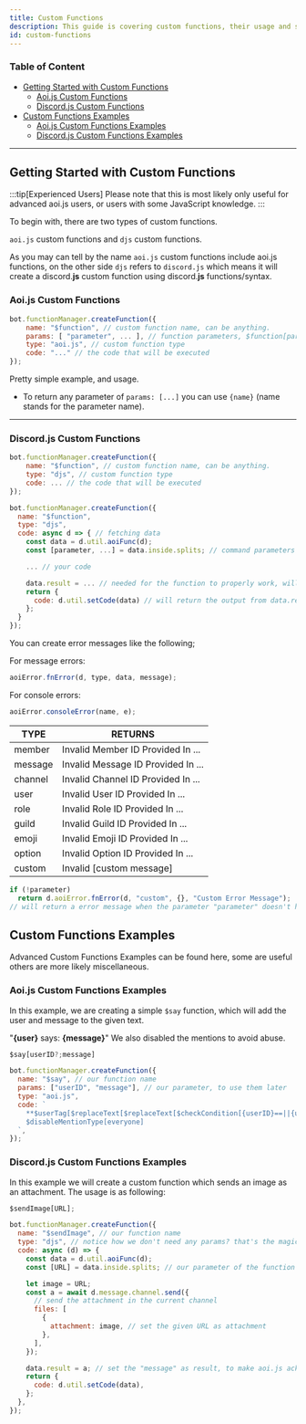 ```yaml
---
title: Custom Functions
description: This guide is covering custom functions, their usage and some useful examples.
id: custom-functions
---
```


<!-- omit from toc -->

### Table of Content

- [Getting Started with Custom Functions](#getting-started-with-custom-functions)
  - [Aoi.js Custom Functions](#aoijs-custom-functions)
  - [Discord.js Custom Functions](#discordjs-custom-functions)
- [Custom Functions Examples](#custom-functions-examples)
  - [Aoi.js Custom Functions Examples](#aoijs-custom-functions-examples)
  - [Discord.js Custom Functions Examples](#discordjs-custom-functions-examples)

---

## Getting Started with Custom Functions

:::tip[Experienced Users]
Please note that this is most likely only useful for advanced aoi.js users, or users with some JavaScript knowledge.
:::

To begin with, there are two types of custom functions.

`aoi.js` custom functions and `djs` custom functions.

As you may can tell by the name `aoi.js` custom functions include aoi.js functions, on the other side `djs` refers to `discord.js` which means it will create a discord.**js** custom function using discord.**js** functions/syntax.

### Aoi.js Custom Functions

```js
bot.functionManager.createFunction({
    name: "$function", // custom function name, can be anything.
    params: [ "parameter", ... ], // function parameters, $function[parameter;parameter]
    type: "aoi.js", // custom function type
    code: "..." // the code that will be executed
});
```

Pretty simple example, and usage.

- To return any parameter of `params: [...]` you can use `{name}` (name stands for the parameter name).

---

### Discord.js Custom Functions

```js
bot.functionManager.createFunction({
    name: "$function", // custom function name, can be anything.
    type: "djs", // custom function type
    code: ... // the code that will be executed
});
```

```js
bot.functionManager.createFunction({
  name: "$function",
  type: "djs",
  code: async d => { // fetching data
    const data = d.util.aoiFunc(d);
    const [parameter, ...] = data.inside.splits; // command parameters

    ... // your code

    data.result = ... // needed for the function to properly work, will set the "output" of the function
    return {
      code: d.util.setCode(data) // will return the output from data.result
    };
  }
});
```

You can create error messages like the following;

For message errors:

```js
aoiError.fnError(d, type, data, message);
```

For console errors:

```js
aoiError.consoleError(name, e);
```

| TYPE    | RETURNS                            |
| ------- | ---------------------------------- |
| member  | Invalid Member ID Provided In ...  |
| message | Invalid Message ID Provided In ... |
| channel | Invalid Channel ID Provided In ... |
| user    | Invalid User ID Provided In ...    |
| role    | Invalid Role ID Provided In ...    |
| guild   | Invalid Guild ID Provided In ...   |
| emoji   | Invalid Emoji ID Provided In ...   |
| option  | Invalid Option ID Provided In ...  |
| custom  | Invalid [custom message]           |

```js
if (!parameter)
  return d.aoiError.fnError(d, "custom", {}, "Custom Error Message");
// will return a error message when the parameter "parameter" doesn't have any arguments.
```

## Custom Functions Examples

Advanced Custom Functions Examples can be found here, some are useful others are more likely miscellaneous.

### Aoi.js Custom Functions Examples

In this example, we are creating a simple `$say` function, which will add the user and message to the given text.

"**{user}** says: **{message}**" We also disabled the mentions to avoid abuse.

```ts
$say[userID?;message]
```

```js
bot.functionManager.createFunction({
  name: "$say", // our function name
  params: ["userID", "message"], // our parameter, to use them later
  type: "aoi.js",
  code: ` 
    **$userTag[$replaceText[$replaceText[$checkCondition[{userID}==||{userID}==undefined];true;$authorID];false;{userID}]]** says: **{message}**
    $disableMentionType[everyone]
  `,
});
```

### Discord.js Custom Functions Examples

In this example we will create a custom function which sends an image as an attachment. The usage is as following:

```ts
$sendImage[URL];
```

```js
bot.functionManager.createFunction({
  name: "$sendImage", // our function name
  type: "djs", // notice how we don't need any params? that's the magic of JavaScript
  code: async (d) => {
    const data = d.util.aoiFunc(d);
    const [URL] = data.inside.splits; // our parameter of the function

    let image = URL;
    const a = await d.message.channel.send({
      // send the attachment in the current channel
      files: [
        {
          attachment: image, // set the given URL as attachment
        },
      ],
    });

    data.result = a; // set the "message" as result, to make aoi.js acknowledge it
    return {
      code: d.util.setCode(data),
    };
  },
});
```
